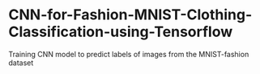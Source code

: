 # CNN-for-Fashion-MNIST-Clothing-Classification-using-Tensorflow
Training CNN model to predict labels of images from the MNIST-fashion dataset
